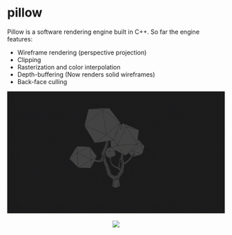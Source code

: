 # pillow

Pillow is a software rendering engine built in C++. So far the engine features:

- Wireframe rendering (perspective projection)
- Clipping
- Rasterization and color interpolation
- Depth-buffering (Now renders solid wireframes)
- Back-face culling

<p align="center">
  <img src="https://raw.githubusercontent.com/zzef/pillow/master/docs/sample.gif">
</p>


<p align="center">
  <img src="https://raw.githubusercontent.com/zzef/pillow/master/docs/sample2.gif">
</p>



